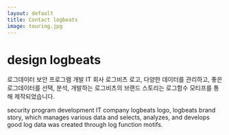 ```yaml
---
layout: default
title: Contact logbeats
image: touring.jpg
---
```


<div id="contact">
  <h1 class="pageTitle">design logbeats</h1>
  <div class="contactContent">
    <p class="intro">로그데이터 보안 프로그램 개발 IT 회사 로그비츠 로고, 다양한 데이터를 관리하고, 좋은 로그데이터를 선택, 분석, 개발하는 로그비츠의 브랜드 스토리는 로그함수 모티프를 통해 제작되었습니다.</p>
    <p>security program development IT company logbeats logo, logbeats brand story, which manages various data and selects, analyzes, and develops good log data was created through log function motifs.</p>
  </div>
</div>

